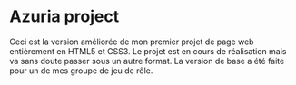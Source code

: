 # Azuria project

Ceci est la version améliorée de mon premier projet de page web entièrement en HTML5 et CSS3. Le projet est en cours de réalisation mais va sans doute passer sous un autre format. La version de base a été faite pour un de mes groupe de jeu de rôle.